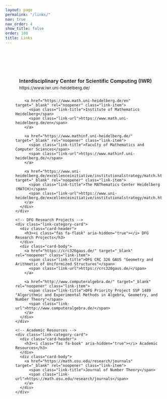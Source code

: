 ```yaml
---
layout: page
permalink: "/links/"
nav: true
nav_order: 4
show_title: false
order: 100
title: Links
---
```


<style>
/* Links Cards Layout */
.main-container {
  width: 100%;
  margin: 0;
  padding: 0 0.75rem;
}

.content-grid {
  display: grid;
  grid-template-columns: repeat(auto-fit, minmax(320px, 1fr));
  gap: 1.5rem;
  margin-bottom: 2rem;
}

.link-category-card {
  background: var(--bg-primary);
  border-radius: var(--radius-lg);
  border: 1px solid var(--border-color);
  box-shadow: var(--shadow-sm);
  transition: all var(--transition-base);
  overflow: hidden;
  position: relative;
}

.link-category-card:hover {
  box-shadow: var(--shadow-md);
  transform: translateY(-4px);
  border-color: var(--primary);
}

.card-header {
  background: linear-gradient(135deg, var(--primary) 0%, var(--heidelberg-red) 100%);
  padding: 1rem;
  color: white;
  position: relative;
}

.card-header h3 {
  margin: 0;
  font-size: 1.3rem;
  font-weight: 600;
  line-height: 1.2;
}

.card-body {
  padding: 1.25rem;
}

.link-item {
  display: block;
  padding: 0.75rem;
  margin-bottom: 0.5rem;
  background: var(--bg-secondary);
  border-radius: var(--radius-md);
  text-decoration: none;
  transition: all var(--transition-base);
  border: 1px solid var(--border-color);
}

.link-item:hover {
  background: var(--primary-light);
  transform: translateY(-2px);
  box-shadow: var(--shadow-sm);
  border-color: var(--primary);
}

.link-title {
  font-weight: 600;
  color: var(--text-primary);
  font-size: 1rem;
  margin-bottom: 0.25rem;
  display: block;
}

.link-url {
  color: var(--text-muted);
  font-size: 0.85rem;
  display: block;
  word-break: break-all;
}

.link-item:hover .link-title {
  color: var(--primary);
}

.link-item:hover .link-url {
  color: var(--text-secondary);
}

/* Responsive Design */
@media (max-width: 768px) {
  .content-grid {
    grid-template-columns: 1fr;
    gap: 1rem;
  }

  .main-container {
    padding: 0 0.5rem;
  }

  .card-header {
    padding: 0.75rem;
  }

  .card-body {
    padding: 1rem;
  }

  .link-item {
    padding: 0.6rem;
  }
}

@media (max-width: 480px) {
  .main-container {
    padding: 0 0.25rem;
  }

  .card-header h3 {
    font-size: 1.1rem;
  }

  .card-body {
    padding: 0.75rem;
  }
}
</style>

<div class="main-container">
  <div class="content-grid">
    <!-- Heidelberg University Links -->
    <div class="link-category-card">
      <div class="card-header">
        <h3><i class="fas fa-university" aria-hidden="true"></i> Heidelberg University</h3>
      </div>
      <div class="card-body">
        <a href="https://www.iwr.uni-heidelberg.de/" target="_blank" rel="noopener" class="link-item">
          <span class="link-title">Interdisciplinary Center for Scientific Computing (IWR)</span>
          <span class="link-url">https://www.iwr.uni-heidelberg.de/</span>
        </a>

        <a href="https://www.math.uni-heidelberg.de/en" target="_blank" rel="noopener" class="link-item">
          <span class="link-title">Institute of Mathematics Heidelberg</span>
          <span class="link-url">https://www.math.uni-heidelberg.de/en</span>
        </a>

        <a href="https://www.mathinf.uni-heidelberg.de/" target="_blank" rel="noopener" class="link-item">
          <span class="link-title">Faculty of Mathematics and Computer Sciences</span>
          <span class="link-url">https://www.mathinf.uni-heidelberg.de/</span>
        </a>

        <a href="https://www.uni-heidelberg.de/excellenceinitiative/institutionalstrategy/match.html" target="_blank" rel="noopener" class="link-item">
          <span class="link-title">The MAThematics Center Heidelberg (MATCH)</span>
          <span class="link-url">https://www.uni-heidelberg.de/excellenceinitiative/institutionalstrategy/match.html</span>
        </a>
      </div>
    </div>

    <!-- DFG Research Projects -->
    <div class="link-category-card">
      <div class="card-header">
        <h3><i class="fas fa-flask" aria-hidden="true"></i> DFG Research Projects</h3>
      </div>
      <div class="card-body">
        <a href="https://crc326gaus.de/" target="_blank" rel="noopener" class="link-item">
          <span class="link-title">DFG CRC 326 GAUS "Geometry and Arithmetic of Uniformized Structures"</span>
          <span class="link-url">https://crc326gaus.de/</span>
        </a>

        <a href="http://www.computeralgebra.de/" target="_blank" rel="noopener" class="link-item">
          <span class="link-title">DFG Priority Project SSP 1489 "Algorithmic and Experimental Methods in Algebra, Geometry, and Number Theory"</span>
          <span class="link-url">http://www.computeralgebra.de/</span>
        </a>
      </div>
    </div>

    <!-- Academic Resources -->
    <div class="link-category-card">
      <div class="card-header">
        <h3><i class="fas fa-book" aria-hidden="true"></i> Academic Resources</h3>
      </div>
      <div class="card-body">
        <a href="https://math.osu.edu/research/journals" target="_blank" rel="noopener" class="link-item">
          <span class="link-title">Journal of Number Theory</span>
          <span class="link-url">https://math.osu.edu/research/journals</span>
        </a>
      </div>
    </div>
  </div>
</div>
